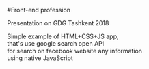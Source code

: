 #Front-end profession

Presentation on GDG Tashkent 2018

Simple example of HTML+CSS+JS app,  
that's use google search open API  
for search on facebook website any information  
using native JavaScript
